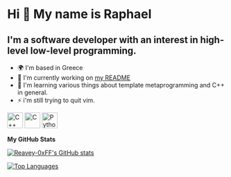 Hi 👋 My name is Raphael
========================

I'm a software developer with an interest in high-level low-level programming.
------------------------------------------------------------------------------

* 🌍  I'm based in Greece
* 🚀  I'm currently working on [my README](http://github.com/Reavey-0xFF/Reavey-0xFF)
* 🧠  I'm learning various things about template metaprogramming and C++ in general.
* ⚡  i'm still trying to quit vim.

<p align="left">
<a href="https://docs.microsoft.com/en-us/cpp/?view=msvc-170" target="_blank" rel="noreferrer"><img src="https://raw.githubusercontent.com/danielcranney/readme-generator/main/public/icons/skills/cplusplus-colored.svg" width="36" height="36" alt="C++" /></a>
<a href="https://docs.microsoft.com/en-us/cpp/?view=msvc-170" target="_blank" rel="noreferrer"><img src="https://raw.githubusercontent.com/danielcranney/readme-generator/main/public/icons/skills/c-colored.svg" width="36" height="36" alt="C" /></a>
<a href="https://www.python.org/" target="_blank" rel="noreferrer"><img src="https://raw.githubusercontent.com/danielcranney/readme-generator/main/public/icons/skills/python-colored.svg" width="36" height="36" alt="Python" /></a>
</p>

<b>My GitHub Stats</b>

<a href="http://www.github.com/Reavey-0xFF"><img align="center" src="https://github-readme-stats.vercel.app/api?username=Reavey-0xFF&show_icons=true&hide=issues,&count_private=true&title_color=0891b2&text_color=ffffff&icon_color=0891b2&bg_color=1c1917&hide_border=true&show_icons=true" alt="Reavey-0xFF's GitHub stats" /></a>

<a href="https://github.com/Reavey-0xFF"><img align="center" src="https://github-readme-stats.vercel.app/api/top-langs/?username=Reavey-0xFF&langs_count=10&title_color=0891b2&text_color=ffffff&icon_color=0891b2&bg_color=1c1917&hide_border=true&locale=en&custom_title=Top%20%Languages" alt="Top Languages" /></a>
